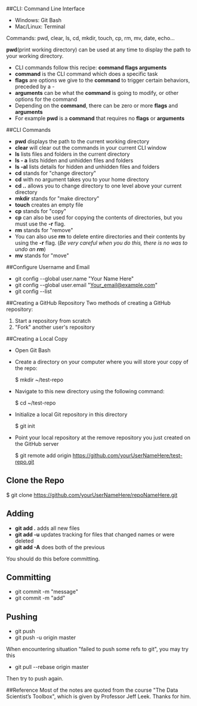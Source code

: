 ##CLI: Command Line Interface

- Windows: Git Bash
- Mac/Linux: Terminal

Commands: pwd, clear, ls, cd, mkdir, 
touch, cp, rm, mv, date, echo...

**pwd**(print working directory) can be used at any time to display the path to your working directory.

- CLI commands follow this recipe: **command flags arguments**
- **command** is the CLI command which does a specific task
- **flags** are options we give to the **command** to trigger certain behaviors, preceded by a -
- **arguments** can be what the **command** is going to modify, or other options for the command
- Depending on the **command**, there can be zero or more **flags** and **arguments**
- For example **pwd** is a **command** that requires no **flags** or **arguments**

##CLI Commands
- **pwd** displays the path to the current working directory
- **clear** will clear out the commands in your current CLI window
- **ls** lists files and folders in the current directory
- **ls - a** lists hidden and unhidden files and folders
- **ls -al** lists details for hidden and unhidden files and folders
- **cd** stands for "change directory"
- **cd** with no argument takes you to your home directory
- **cd ..** allows you to change directory to one level above your current directory
- **mkdir** stands for "make directory"
- **touch** creates an empty file
- **cp** stands for "copy"
- **cp** can also be used for copying the contents of directories, but you must use the **-r** flag.
- **rm** stands for "remove"
- You can also use **rm** to delete entire directories and their contents by using the **-r** flag. (*Be very careful when you do this, there is no was to undo an **rm***)
- **mv** stands for "move"

##Configure Username and Email
- git config --global user.name "Your Name Here"
- git config --global user.email "Your_email@example.com"
- git config --list

##Creating a GitHub Repository
Two methods of creating a GitHub repository:
1. Start a repository from scratch
2. "Fork" another user's repository

##Creating a Local Copy
- Open Git Bash

- Create a directory on your computer where you will store your copy of the repo:

    $ mkdir ~/test-repo

- Navigate to this new directory using the following command:

    $ cd ~/test-repo

- Initialize a local Git repository in this directory

    $ git init
- Point your local repository at the remove repository you just created on the GitHub server

    $ git remote add origin https://github.com/yourUserNameHere/test-repo.git

## Clone the Repo
$ git clone https://github.com/yourUserNameHere/repoNameHere.git

## Adding
- **git add .** adds all new files
- **git add -u** updates tracking for files that changed names or were deleted
- **git add -A** does both of the previous

You should do this before committing.

## Committing
- git commit -m "message"
- git commit -m "add"

## Pushing
- git push
- git push -u origin master

When encountering situation "failed to push some refs to git", you may try this

- git pull --rebase origin master

Then try to push again.

##Reference
Most of the notes are quoted from the course "The Data Scientist’s Toolbox", which is given by Professor Jeff Leek. Thanks for him.